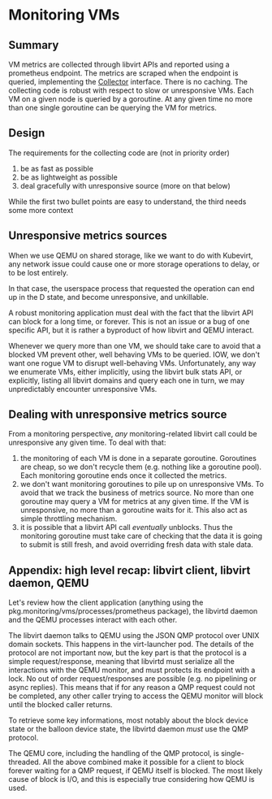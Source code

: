 Monitoring VMs
==============

Summary
-------

VM metrics are collected through libvirt APIs and reported using a prometheus endpoint.
The metrics are scraped when the endpoint is queried, implementing the [Collector](https://godoc.org/github.com/prometheus/client_golang/prometheus#Collector) interface. There is no caching.
The collecting code is robust with respect to slow or unresponsive VMs.
Each VM on a given node is queried by a goroutine.
At any given time no more than one single goroutine can be querying the VM for metrics.

Design
------

The requirements for the collecting code are (not in priority order)
1. be as fast as possible
2. be as lightweight as possible
3. deal gracefully with unresponsive source (more on that below)

While the first two bullet points are easy to understand, the third needs some more context

Unresponsive metrics sources
----------------------------

When we use QEMU on shared storage, like we want to do with Kubevirt, any network issue could cause
one or more storage operations to delay, or to be lost entirely.

In that case, the userspace process that requested the operation can end up in the D state,
and become unresponsive, and unkillable.

A robust monitoring application must deal with the fact that
the libvirt API can block for a long time, or forever. This is not an issue or a bug of one specific
API, but it is rather a byproduct of how libvirt and QEMU interact.

Whenever we query more than one VM, we should take care to avoid that a blocked VM prevent other,
well behaving VMs to be queried. IOW, we don't want one rogue VM to disrupt well-behaving VMs.
Unfortunately, any way we enumerate VMs, either implicitly, using the libvirt bulk stats API,
or explicitly, listing all libvirt domains and query each one in turn, we may unpredictably encounter
unresponsive VMs.


Dealing with unresponsive metrics source
----------------------------------------

From a monitoring perspective, _any_ monitoring-related libvirt call could be unresponsive any given time.
To deal with that:
1. the monitoring of each VM is done in a separate goroutine. Goroutines are cheap, so we don't recycle them (e.g. nothing like a goroutine pool).
Each monitoring goroutine ends once it collected the metrics.
2. we don't want monitoring goroutines to pile up on unresponsive VMs. To avoid that we track the business of metrics source. No more than one goroutine may
query a VM for metrics at any given time. If the VM is unresponsive, no more than a goroutine waits for it. This also act as simple throttling mechanism.
3. it is possible that a libvirt API call _eventually_ unblocks. Thus the monitoring goroutine must take care of checking that the data it is going to submit
is still fresh, and avoid overriding fresh data with stale data.


Appendix: high level recap: libvirt client, libvirt daemon, QEMU
-----------------------------------------------------------------

Let's review how the client application (anything using the pkg.monitoring/vms/processes/prometheus package),
the libvirtd daemon and the QEMU processes interact with each other.

The libvirt daemon talks to QEMU using the JSON QMP protocol over UNIX domain sockets. This happens in the virt-launcher pod.
The details of the protocol are not important now, but the key part is that the protocol
is a simple request/response, meaning that libvirtd must serialize all the interactions
with the QEMU monitor, and must protects its endpoint with a lock.
No out of order request/responses are possible (e.g. no pipelining or async replies).
This means that if for any reason a QMP request could not be completed, any other caller
trying to access the QEMU monitor will block until the blocked caller returns.

To retrieve some key informations, most notably about the block device state or the balloon
device state, the libvirtd daemon *must* use the QMP protocol.

The QEMU core, including the handling of the QMP protocol, is single-threaded.
All the above combined make it possible for a client to block forever waiting for a QMP
request, if QEMU itself is blocked. The most likely cause of block is I/O, and this is especially
true considering how QEMU is used.

